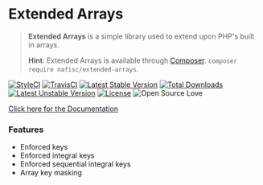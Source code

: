 # Extended Arrays

> **Extended Arrays** is a simple library used to extend upon PHP's built in arrays.
>
> **Hint**: Extended Arrays is available through [Composer](https://getcomposer.org). `composer require nafisc/extended-arrays`.

[![StyleCI](https://styleci.io/repos/115140407/shield?style=flat)](https://styleci.io/repos/115140407)
[![TravisCI](https://travis-ci.org/nathan-fiscaletti/extended-arrays.svg?branch=master)](https://travis-ci.org/nathan-fiscaletti/extended-arrays)
[![Latest Stable Version](https://poser.pugx.org/nafisc/extended-arrays/v/stable?format=flat)](https://github.com/nathan-fiscaletti/extended-arrays/releases)
[![Total Downloads](https://poser.pugx.org/nafisc/extended-arrays/downloads?format=flat)](https://packagist.org/packages/nafisc/extended-arrays)
[![Latest Unstable Version](https://poser.pugx.org/nafisc/extended-arrays/v/unstable?format=flat)](https://packagist.org/packages/nafisc/extended-arrays)
[![License](https://poser.pugx.org/nafisc/extended-arrays/license?format=flat)](https://packagist.org/packages/nafisc/extended-arrays)
![Open Source Love](https://badges.frapsoft.com/os/v1/open-source.svg?v=102)

[Click here for the Documentation](https://github.com/nathan-fiscaletti/extended-arrays/blob/master/Examples/Managing%20Arrays.md)

### Features
* Enforced keys
* Enforced integral keys
* Enforced sequential integral keys
* Array key masking
